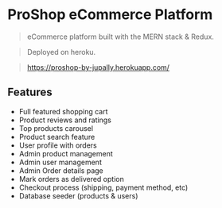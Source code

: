 # ProShop eCommerce Platform

> eCommerce platform built with the MERN stack & Redux.

> Deployed on heroku.

> https://proshop-by-jupally.herokuapp.com/

## Features

- Full featured shopping cart
- Product reviews and ratings
- Top products carousel
- Product search feature
- User profile with orders
- Admin product management
- Admin user management
- Admin Order details page
- Mark orders as delivered option
- Checkout process (shipping, payment method, etc)
- Database seeder (products & users)

